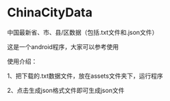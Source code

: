 # ChinaCityData
中国最新省、市、县/区数据（包括.txt文件和.json文件）

这是一个android程序，大家可以参考使用

使用介绍：

1、把下载的.txt数据文件，放在assets文件夹下，运行程序

2、点击生成json格式文件即可生成json文件
